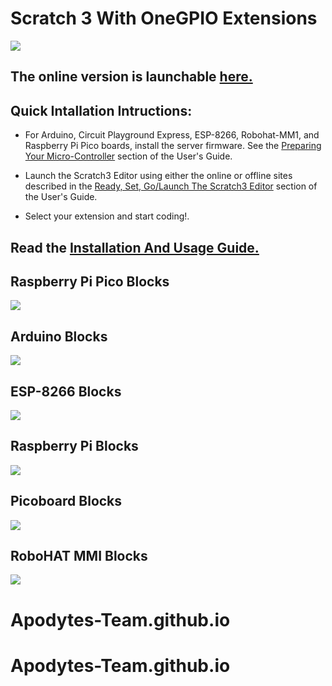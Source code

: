 # Scratch 3 With OneGPIO Extensions
![](./images/extensions.png)


## The online version is launchable [here.](https://mryslab.github.io/s3onegpio/)

## Quick Intallation Intructions:

* For Arduino, Circuit Playground Express, ESP-8266, Robohat-MM1, and Raspberry Pi
  Pico boards, install the server firmware. See the
  [Preparing Your Micro-Controller](https://mryslab.github.io/s3-extend/) section
  of the User's Guide.

* Launch the Scratch3 Editor using either the online or offline sites described
  in the [Ready, Set, Go/Launch The Scratch3 Editor](https://mryslab.github.io/s3-extend/)
  section of the User's Guide.

* Select your extension and start coding!.


## Read the [Installation And Usage Guide.](https://mryslab.github.io/s3-extend/)

## Raspberry Pi Pico Blocks
![](./images/rpi_pico_blocks.png)

## Arduino Blocks
![](./images/arduino_blocks.png)

## ESP-8266 Blocks
![](./images/esp8266_blocks.png)

## Raspberry Pi Blocks
![](./images/rpi_blocks.png)

## Picoboard Blocks
![](./images/pico_blocks.png)

## RoboHAT MMI Blocks
![](./images/robohat_blocks.png)
# Apodytes-Team.github.io
# Apodytes-Team.github.io
